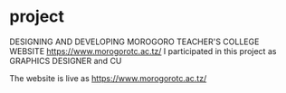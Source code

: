 # project
DESIGNING AND DEVELOPING MOROGORO TEACHER'S COLLEGE WEBSITE
https://www.morogorotc.ac.tz/
I participated in this project as GRAPHICS DESIGNER and CU

The website is live as https://www.morogorotc.ac.tz/
